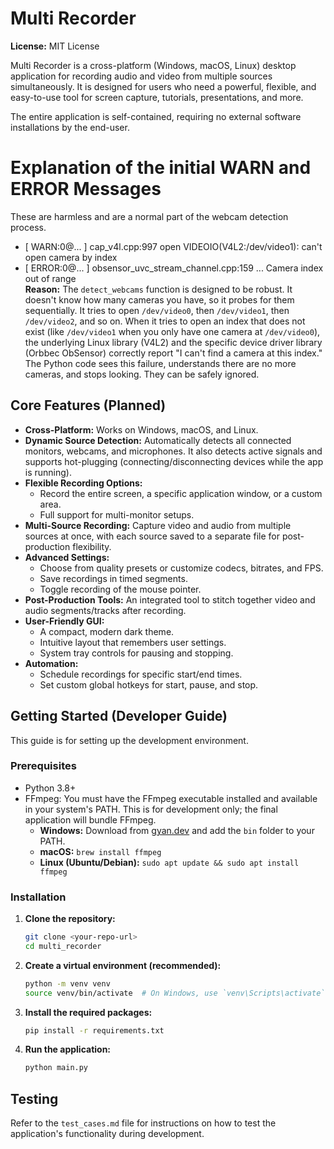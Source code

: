 # Multi Recorder

**License:** MIT License

Multi Recorder is a cross-platform (Windows, macOS, Linux) desktop application for recording audio and video from multiple sources simultaneously. It is designed for users who need a powerful, flexible, and easy-to-use tool for screen capture, tutorials, presentations, and more.

The entire application is self-contained, requiring no external software installations by the end-user.

# Explanation of the initial WARN and ERROR Messages
These are harmless and are a normal part of the webcam detection process.  
* [ WARN:0@... ] cap_v4l.cpp:997 open VIDEOIO(V4L2:/dev/video1): can't open camera by index  
* [ ERROR:0@... ] obsensor_uvc_stream_channel.cpp:159 ... Camera index out of range  
**Reason:** The `detect_webcams` function is designed to be robust. It doesn't know how many cameras you have, so it probes for them sequentially. It tries to open `/dev/video0`, then `/dev/video1`, then `/dev/video2`, and so on. When it tries to open an index that does not exist (like `/dev/video1` when you only have one camera at `/dev/video0`), the underlying Linux library (V4L2) and the specific device driver library (Orbbec ObSensor) correctly report "I can't find a camera at this index." The Python code sees this failure, understands there are no more cameras, and stops looking. They can be safely ignored. 

## Core Features (Planned)

*   **Cross-Platform:** Works on Windows, macOS, and Linux.
*   **Dynamic Source Detection:** Automatically detects all connected monitors, webcams, and microphones. It also detects active signals and supports hot-plugging (connecting/disconnecting devices while the app is running).
*   **Flexible Recording Options:**
    *   Record the entire screen, a specific application window, or a custom area.
    *   Full support for multi-monitor setups.
*   **Multi-Source Recording:** Capture video and audio from multiple sources at once, with each source saved to a separate file for post-production flexibility.
*   **Advanced Settings:**
    *   Choose from quality presets or customize codecs, bitrates, and FPS.
    *   Save recordings in timed segments.
    *   Toggle recording of the mouse pointer.
*   **Post-Production Tools:** An integrated tool to stitch together video and audio segments/tracks after recording.
*   **User-Friendly GUI:**
    *   A compact, modern dark theme.
    *   Intuitive layout that remembers user settings.
    *   System tray controls for pausing and stopping.
*   **Automation:**
    *   Schedule recordings for specific start/end times.
    *   Set custom global hotkeys for start, pause, and stop.

## Getting Started (Developer Guide)

This guide is for setting up the development environment.

### Prerequisites

*   Python 3.8+
*   FFmpeg: You must have the FFmpeg executable installed and available in your system's PATH. This is for development only; the final application will bundle FFmpeg.
    *   **Windows:** Download from [gyan.dev](https://www.gyan.dev/ffmpeg/builds/) and add the `bin` folder to your PATH.
    *   **macOS:** `brew install ffmpeg`
    *   **Linux (Ubuntu/Debian):** `sudo apt update && sudo apt install ffmpeg`

### Installation

1.  **Clone the repository:**
    ```bash
    git clone <your-repo-url>
    cd multi_recorder
    ```

2.  **Create a virtual environment (recommended):**
    ```bash
    python -m venv venv
    source venv/bin/activate  # On Windows, use `venv\Scripts\activate`
    ```

3.  **Install the required packages:**
    ```bash
    pip install -r requirements.txt
    ```

4.  **Run the application:**
    ```bash
    python main.py
    ```

## Testing

Refer to the `test_cases.md` file for instructions on how to test the application's functionality during development.
